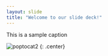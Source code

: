 ```yaml
---
layout: slide
title: "Welcome to our slide deck!"
---
```


This is a sample caption

![poptocat2](https://octodex.github.com/images/poptocat_v2.png)
{: .center}
